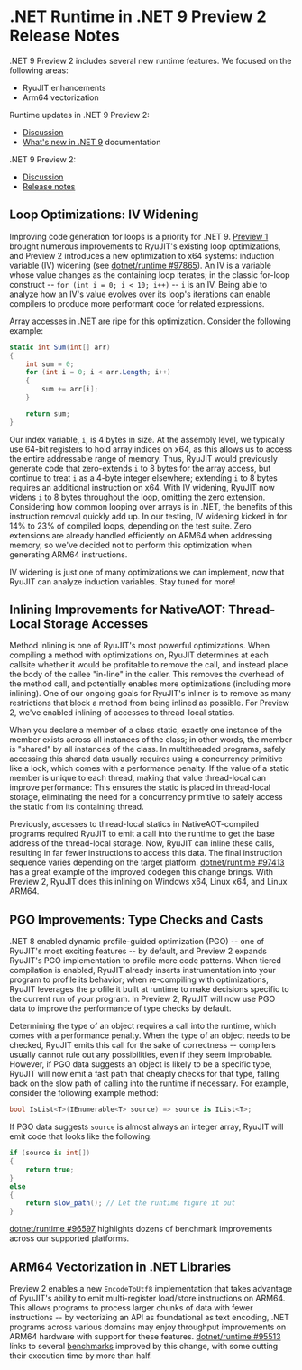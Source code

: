 # .NET Runtime in .NET 9 Preview 2 Release Notes

.NET 9 Preview 2 includes several new runtime features. We focused on the following areas:

- RyuJIT enhancements
- Arm64 vectorization

Runtime updates in .NET 9 Preview 2:

- [Discussion](https://aka.ms/dotnet/9/preview2)
- [What's new in .NET 9](https://learn.microsoft.com/dotnet/core/whats-new/dotnet-9/overview) documentation

.NET 9 Preview 2:

- [Discussion](https://aka.ms/dotnet/9/preview2)
- [Release notes](README.md)


## Loop Optimizations: IV Widening

Improving code generation for loops is a priority for .NET 9. [Preview 1](../preview1/runtime.md) brought numerous improvements to RyuJIT's existing loop optimizations, and Preview 2 introduces a new optimization to x64 systems: induction variable (IV) widening (see [dotnet/runtime #97865](https://github.com/dotnet/runtime/pull/97865)). An IV is a variable whose value changes as the containing loop iterates; in the classic for-loop construct -- `for (int i = 0; i < 10; i++)` -- `i` is an IV. Being able to analyze how an IV's value evolves over its loop's iterations can enable compilers to produce more performant code for related expressions.

Array accesses in .NET are ripe for this optimization. Consider the following example:
```csharp
static int Sum(int[] arr)
{
    int sum = 0;
    for (int i = 0; i < arr.Length; i++)
    {
        sum += arr[i];
    }

    return sum;
}
```

Our index variable, `i`, is 4 bytes in size. At the assembly level, we typically use 64-bit registers to hold array indices on x64, as this allows us to access the entire addressable range of memory. Thus, RyuJIT would previously generate code that zero-extends `i` to 8 bytes for the array access, but continue to treat `i` as a 4-byte integer elsewhere; extending `i` to 8 bytes requires an additional instruction on x64. With IV widening, RyuJIT now widens `i` to 8 bytes throughout the loop, omitting the zero extension. Considering how common looping over arrays is in .NET, the benefits of this instruction removal quickly add up. In our testing, IV widening kicked in for 14% to 23% of compiled loops, depending on the test suite. Zero extensions are already handled efficiently on ARM64 when addressing memory, so we've decided not to perform this optimization when generating ARM64 instructions.

IV widening is just one of many optimizations we can implement, now that RyuJIT can analyze induction variables. Stay tuned for more!

## Inlining Improvements for NativeAOT: Thread-Local Storage Accesses

Method inlining is one of RyuJIT's most powerful optimizations. When compiling a method with optimizations on, RyuJIT determines at each callsite whether it would be profitable to remove the call, and instead place the body of the callee "in-line" in the caller. This removes the overhead of the method call, and potentially enables more optimizations (including more inlining). One of our ongoing goals for RyuJIT's inliner is to remove as many restrictions that block a method from being inlined as possible. For Preview 2, we've enabled inlining of accesses to thread-local statics.

When you declare a member of a class static, exactly one instance of the member exists across all instances of the class; in other words, the member is "shared" by all instances of the class. In multithreaded programs, safely accessing this shared data usually requires using a concurrency primitive like a lock, which comes with a performance penalty. If the value of a static member is unique to each thread, making that value thread-local can improve performance: This ensures the static is placed in thread-local storage, eliminating the need for a concurrency primitive to safely access the static from its containing thread.

Previously, accesses to thread-local statics in NativeAOT-compiled programs required RyuJIT to emit a call into the runtime to get the base address of the thread-local storage. Now, RyuJIT can inline these calls, resulting in far fewer instructions to access this data. The final instruction sequence varies depending on the target platform. [dotnet/runtime #97413](https://github.com/dotnet/runtime/pull/97910) has a great example of the improved codegen this change brings. With Preview 2, RyuJIT does this inlining on Windows x64, Linux x64, and Linux ARM64.

## PGO Improvements: Type Checks and Casts

.NET 8 enabled dynamic profile-guided optimization (PGO) -- one of RyuJIT's most exciting features -- by default, and Preview 2 expands RyuJIT's PGO implementation to profile more code patterns. When tiered compilation is enabled, RyuJIT already inserts instrumentation into your program to profile its behavior; when re-compiling with optimizations, RyuJIT leverages the profile it built at runtime to make decisions specific to the current run of your program. In Preview 2, RyuJIT will now use PGO data to improve the performance of type checks by default.

Determining the type of an object requires a call into the runtime, which comes with a performance penalty. When the type of an object needs to be checked, RyuJIT emits this call for the sake of correctness -- compilers usually cannot rule out any possibilities, even if they seem improbable. However, if PGO data suggests an object is likely to be a specific type, RyuJIT will now emit a fast path that cheaply checks for that type, falling back on the slow path of calling into the runtime if necessary. For example, consider the following example method:

```csharp
bool IsList<T>(IEnumerable<T> source) => source is IList<T>;
```

If PGO data suggests `source` is almost always an integer array, RyuJIT will emit code that looks like the following:

```csharp
if (source is int[])
{
    return true;
}
else
{
    return slow_path(); // Let the runtime figure it out
}
```

[dotnet/runtime #96597](https://github.com/dotnet/runtime/pull/96597) highlights dozens of benchmark improvements across our supported platforms.

## ARM64 Vectorization in .NET Libraries

Preview 2 enables a new `EncodeToUtf8` implementation that takes advantage of RyuJIT's ability to emit multi-register load/store instructions on ARM64. This allows programs to process larger chunks of data with fewer instructions -- by vectorizing an API as foundational as text encoding, .NET programs across various domains may enjoy throughput improvements on ARM64 hardware with support for these features. [dotnet/runtime #95513](https://github.com/dotnet/runtime/pull/95513) links to several [benchmarks](https://github.com/dotnet/perf-autofiling-issues/issues/27114) improved by this change, with some cutting their execution time by more than half.